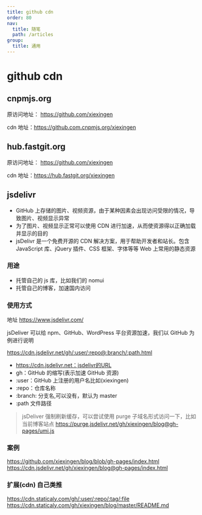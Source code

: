 ```yaml
---
title: github cdn
order: 80
nav:
  title: 随笔
  path: /articles
group:
  title: 通用
---
```


# github cdn

## cnpmjs.org

原访问地址： https://github.com/xiexingen

cdn 地址：https://github.com.cnpmjs.org/xiexingen

## hub.fastgit.org

原访问地址： https://github.com/xiexingen

cdn 地址：https://hub.fastgit.org/xiexingen

## jsdelivr

- GitHub 上存储的图片、视频资源，由于某种因素会出现访问受限的情况，导致图片、视频显示异常
- 为了图片、视频显示正常可以使用 CDN 进行加速，从而使资源得以正确加载并显示的目的
- jsDelivr 是一个免费开源的 CDN 解决方案，用于帮助开发者和站长。包含 JavaScript 库、jQuery 插件、CSS 框架、字体等等 Web 上常用的静态资源

### 用途

- 托管自己的 js 库，比如我们的 nomui
- 托管自己的博客，加速国内访问

### 使用方式

地址 https://www.jsdelivr.com/

jsDeliver 可以给 npm、GitHub、WordPress 平台资源加速，我们以 GitHub 为例进行说明

https://cdn.jsdelivr.net/gh/:user/:repo@:branch/:path.html

- https://cdn.jsdelivr.net：jsdelivr的URL
- gh：GitHub 的缩写(表示加速 GitHub 资源)
- :user：GitHub 上注册的用户名比如(xiexingen)
- :repo：仓库名称
- :branch: 分支名,可以没有，默认为 master
- :path 文件路径

> jsDeliver 强制刷新缓存，可以尝试使用 purge 子域名形式访问一下，比如当前博客站点
> https://purge.jsdelivr.net/gh/xiexingen/blog@gh-pages/umi.js

### 案例

https://github.com/xiexingen/blog/blob/gh-pages/index.html
https://cdn.jsdelivr.net/gh/xiexingen/blog@gh-pages/index.html

### 扩展(cdn) 自己类推

https://cdn.staticaly.com/gh/:user/:repo/:tag/:file
https://cdn.staticaly.com/gh/xiexingen/blog/master/README.md
